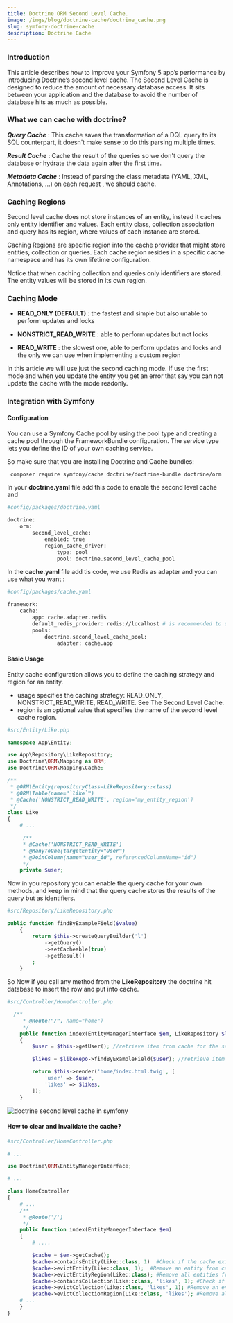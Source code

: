 ```yaml
---
title: Doctrine ORM Second Level Cache.
image: /imgs/blog/doctrine-cache/doctrine_cache.png
slug: symfony-doctrine-cache
description: Doctrine Cache
---
```


### Introduction
This article describes how to improve your Symfony 5 app’s performance by introducing Doctrine’s second level cache. The Second Level Cache is designed to reduce the amount of necessary database access. It sits between your application and the database to avoid the number of database hits as much as possible.

### What we can cache with doctrine?

***Query Cache*** : This cache saves the transformation of a DQL query to its SQL counterpart, it doesn't make sense  to do this parsing multiple times.

***Result Cache*** : Cache the result of the queries so we don't query the database or hydrate the data again after the first time.

***Metadata Cache*** : Instead of parsing the class metadata (YAML, XML, Annotations, ...) on each request , we should cache.

### Caching Regions

Second level cache does not store instances of an entity, instead it caches only entity identifier and values. Each entity class, collection association and query has its region, where values of each instance are stored.

Caching Regions are specific region into the cache provider that might store entities, collection or queries. Each cache region resides in a specific cache namespace and has its own lifetime configuration.

Notice that when caching collection and queries only identifiers are stored. The entity values will be stored in its own region.

### Caching Mode

- **READ_ONLY (DEFAULT)** :  the fastest and simple but also unable to perform updates and locks
- **NONSTRICT_READ_WRITE** : able to perform updates but not locks

- **READ_WRITE** :  the slowest one, able to perform updates and locks and the only we can use when implementing a custom region

In this article we will use just the second caching mode.
If use the first mode and when you update the entity you get an error that say you can not update the cache with the mode readonly.

### Integration with Symfony

#### Configuration
You can use a Symfony Cache pool by using the pool type and creating a cache
pool through the FrameworkBundle configuration. The service type lets you
define the ID of your own caching service.

So make sure that you are installing Doctrine and Cache bundles:

```bash
 composer require symfony/cache doctrine/doctrine-bundle doctrine/orm
```
In your <b class="text-danger">doctrine.yaml</b> file add this code to enable the second level cache and

```bash
#config/packages/doctrine.yaml

doctrine:
    orm:
        second_level_cache:
            enabled: true
            region_cache_driver:
                type: pool
                pool: doctrine.second_level_cache_pool
```

In the <b class="text-primary">cache.yaml</b> file add tis code, we use Redis as adapter and you can use what you want :

```bash
#config/packages/cache.yaml

framework:
    cache:
        app: cache.adapter.redis
        default_redis_provider: redis://localhost # is recommended to use .env file
        pools:
            doctrine.second_level_cache_pool:
                adapter: cache.app
```
#### Basic Usage
Entity cache configuration allows you to define the caching strategy and region for an entity.
* usage specifies the caching strategy: READ_ONLY, NONSTRICT_READ_WRITE, READ_WRITE. See The Second Level Cache.
* region is an optional value that specifies the name of the second level cache region.

```php
#src/Entity/Like.php

namespace App\Entity;

use App\Repository\LikeRepository;
use Doctrine\ORM\Mapping as ORM;
use Doctrine\ORM\Mapping\Cache;

/**
 * @ORM\Entity(repositoryClass=LikeRepository::class)
 * @ORM\Table(name="`like`")
 * @Cache('NONSTRICT_READ_WRITE', region='my_entity_region')
 */
class Like
{
    # ...

     /**
     * @Cache('NONSTRICT_READ_WRITE')
     * @ManyToOne(targetEntity="User")
     * @JoinColumn(name="user_id", referencedColumnName="id")
     */
    private $user;


```

Now in you repository you can enable the query cache for your own methods, and keep in mind that the query cache stores the results of the query but as identifiers.

```php
#src/Repository/LikeRepository.php

public function findByExampleField($value)
    {
        return $this->createQueryBuilder('l')
            ->getQuery()
            ->setCacheable(true)
            ->getResult()
        ;
    }
```

So Now if you call any method from the **LikeRepository** the doctrine hit database to insert the row and put into cache.

```php
#src/Controller/HomeController.php

  /**
     * @Route("/", name="home")
     */
    public function index(EntityManagerInterface $em, LikeRepository $likeRepo): Response
    {
        $user = $this->getUser(); //retrieve item from cache for the second call

        $likes = $likeRepo->findByExampleField($user); //retrieve item from cache for the second call

        return $this->render('home/index.html.twig', [
            'user' => $user,
            'likes' => $likes,
        ]);
    }
```
![doctrine second level cache in symfony](/imgs/blog/doctrine-cache/no-query.png)

####  How to clear and invalidate the cache?

```php
#src/Controller/HomeController.php

# ...

use Doctrine\ORM\EntityManegerInterface;

# ...

class HomeController
{
    # ...
    /**
     * @Route('/')
     */
    public function index(EntityManegerInterface $em)
    {
        # ....

        $cache = $em->getCache();
        $cache->containsEntity(Like::class, 1)  #Check if the cache exists
        $cache->evictEntity(Like::class, 1);  #Remove an entity from cache
        $cache->evictEntityRegion(Like::class); #Remove all entities from cache
        $cache->containsCollection(Like::class, 'likes', 1); #Check if the cache exists
        $cache->evictCollection(Like::class, 'likes', 1); #Remove an entity collection from cache
        $cache->evictCollectionRegion(Like::class, 'likes'); #Remove all collections from cache
    # ...
    }
}
```
